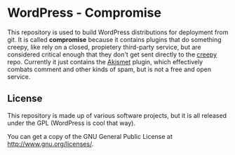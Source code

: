 # WordPress - Compromise
This repository is used to build WordPress distributions for deployment from git. It is called **compromise** because it contains plugins that do something creepy, like rely on a closed, propietery third-party service, but are considered critical enough that they don't get sent directly to the [creepy](https://allthe.codes/webcraft/wp-creepy) repo. Currently it just contains the [Akismet](https://en.wikipedia.org/wiki/Akismet) plugin, which effectively combats comment and other kinds of spam, but is not a free and open service.

## License

This repository is made up of various software projects, but it is all released under the GPL (WordPress is cool that way).

You can get a copy of the GNU General Public License at http://www.gnu.org/licenses/.

